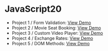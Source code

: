 # JavaScript20

- Project 1 / Form Validation: [View Demo](https://thirsty-kowalevski-e04ec9.netlify.com/)
- Project 2 / Movie Seat Booking: [View Demo](https://modest-bhabha-a4b661.netlify.com/)
- Project 3 / Custom Video Player: [View Demo](https://inspiring-shannon-a204f7.netlify.com/)
- Project 4 / Exchange Rates: [View Demo](https://friendly-leavitt-9189a8.netlify.com/)
- Project 5 / DOM Methods: [View Demo](https://tender-goodall-f25b3d.netlify.com/)
